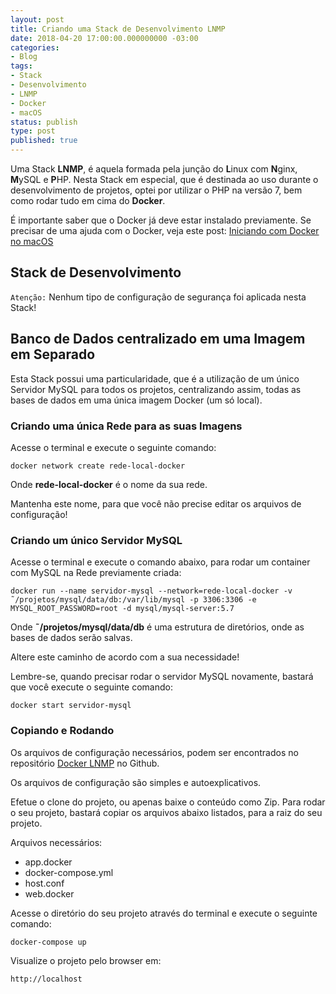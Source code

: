 ```yaml
---
layout: post
title: Criando uma Stack de Desenvolvimento LNMP
date: 2018-04-20 17:00:00.000000000 -03:00
categories:
- Blog
tags:
- Stack
- Desenvolvimento
- LNMP
- Docker
- macOS
status: publish
type: post
published: true
---
```


Uma Stack **LNMP**, é aquela formada pela junção do **L**inux com **N**ginx, **M**ySQL e **P**HP.
Nesta Stack em especial, que é destinada ao uso durante o desenvolvimento de projetos, optei por utilizar o PHP na versão 7, bem como rodar tudo em cima do **Docker**.

É importante saber que o Docker já deve estar instalado previamente.
Se precisar de uma ajuda com o Docker, veja este post: [Iniciando com Docker no macOS](http://www.maiconschmitz.com.br/blog/2016/05/21/iniciando-com-docker-no-os-x "Iniciando com Docker no macOS")

## Stack de Desenvolvimento

`Atenção:` Nenhum tipo de configuração de segurança foi aplicada nesta Stack!

## Banco de Dados centralizado em uma Imagem em Separado

Esta Stack possui uma particularidade, que é a utilização de um único Servidor MySQL para todos os projetos, centralizando assim, todas as bases de dados em uma única imagem Docker (um só local).

### Criando uma única Rede para as suas Imagens

Acesse o terminal e execute o seguinte comando:

    docker network create rede-local-docker
    
Onde **rede-local-docker** é o nome da sua rede. 

Mantenha este nome, para que você não precise editar os arquivos de configuração!

### Criando um único Servidor MySQL

Acesse o terminal e execute o comando abaixo, para rodar um container com MySQL na Rede previamente criada:
    
    docker run --name servidor-mysql --network=rede-local-docker -v ˜/projetos/mysql/data/db:/var/lib/mysql -p 3306:3306 -e MYSQL_ROOT_PASSWORD=root -d mysql/mysql-server:5.7

Onde **˜/projetos/mysql/data/db** é uma estrutura de diretórios, onde as bases de dados serão salvas.

Altere este caminho de acordo com a sua necessidade!

Lembre-se, quando precisar rodar o servidor MySQL novamente, bastará que você execute o seguinte comando:

    docker start servidor-mysql
    
### Copiando e Rodando

Os arquivos de configuração necessários, podem ser encontrados no repositório [Docker LNMP](https://github.com/maiconschmitz/docker-lnmp "Docker LNMP") no Github.

Os arquivos de configuração são simples e autoexplicativos.

Efetue o clone do projeto, ou apenas baixe o conteúdo como Zip.
Para rodar o seu projeto, bastará copiar os arquivos abaixo listados, para a raiz do seu projeto.

Arquivos necessários:
- app.docker
- docker-compose.yml
- host.conf
- web.docker

Acesse o diretório do seu projeto através do terminal e execute o seguinte comando:

    docker-compose up

Visualize o projeto pelo browser em:

    http://localhost

